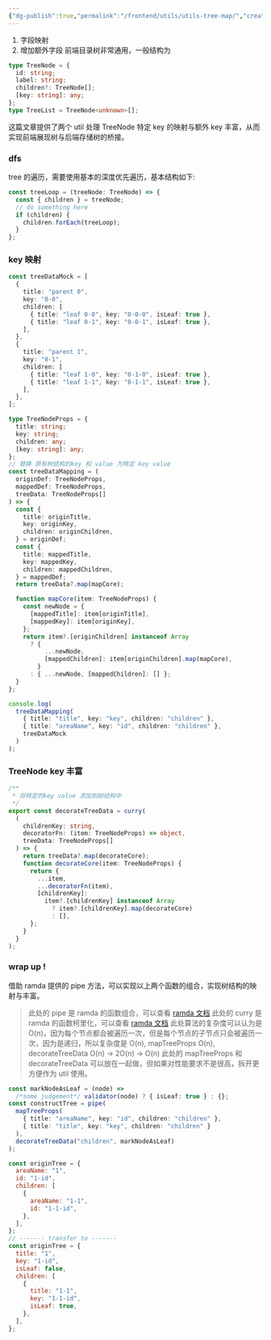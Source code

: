 ```yaml
---
{"dg-publish":true,"permalink":"/frontend/utils/utils-tree-map/","created":"2024-01-26T10:25:28.032+08:00","updated":"2024-01-25T13:23:08.000+08:00"}
---
```


1. 字段映射
2. 增加额外字段
前端目录树非常通用，一般结构为

```ts
type TreeNode = {
  id: string;
  label: string;
  children?: TreeNode[];
  [key: string]: any;
};
type TreeList = TreeNode<unknown>[];
```

这篇文章提供了两个 util 处理 TreeNode 特定 key 的映射与额外 key 丰富，从而实现前端展现树与后端存储树的桥接。

<!-- more -->

### dfs

tree 的遍历，需要使用基本的深度优先遍历，基本结构如下:

```ts
const treeLoop = (treeNode: TreeNode) => {
  const { children } = treeNode;
  // do something here
  if (children) {
    children.forEach(treeLoop);
  }
};
```

### key 映射

```ts
const treeDataMock = [
  {
    title: "parent 0",
    key: "0-0",
    children: [
      { title: "leaf 0-0", key: "0-0-0", isLeaf: true },
      { title: "leaf 0-1", key: "0-0-1", isLeaf: true },
    ],
  },
  {
    title: "parent 1",
    key: "0-1",
    children: [
      { title: "leaf 1-0", key: "0-1-0", isLeaf: true },
      { title: "leaf 1-1", key: "0-1-1", isLeaf: true },
    ],
  },
];

type TreeNodeProps = {
  title: string;
  key: string;
  children: any;
  [key: string]: any;
};
// 替换 原有树结构的key 和 value 为特定 key value
const treeDataMapping = (
  originDef: TreeNodeProps,
  mappedDef: TreeNodeProps,
  treeData: TreeNodeProps[]
) => {
  const {
    title: originTitle,
    key: originKey,
    children: originChildren,
  } = originDef;
  const {
    title: mappedTitle,
    key: mappedKey,
    children: mappedChildren,
  } = mappedDef;
  return treeData?.map(mapCore);

  function mapCore(item: TreeNodeProps) {
    const newNode = {
      [mappedTitle]: item[originTitle],
      [mappedKey]: item[originKey],
    };
    return item?.[originChildren] instanceof Array
      ? {
          ...newNode,
          [mappedChildren]: item[originChildren].map(mapCore),
        }
      : { ...newNode, [mappedChildren]: [] };
  }
};

console.log(
  treeDataMapping(
    { title: "title", key: "key", children: "children" },
    { title: "areaName", key: "id", children: "children" },
    treeDataMock
  )
);
```

### TreeNode key 丰富

```ts
/**
 * 将特定的key value 添加到树结构中
 */
export const decorateTreeData = curry(
  (
    childrenKey: string,
    decoratorFn: (item: TreeNodeProps) => object,
    treeData: TreeNodeProps[]
  ) => {
    return treeData?.map(decorateCore);
    function decorateCore(item: TreeNodeProps) {
      return {
        ...item,
        ...decoratorFn(item),
        [childrenKey]:
          item?.[childrenKey] instanceof Array
            ? item?.[childrenKey].map(decorateCore)
            : [],
      };
    }
  }
);
```

### wrap up !

借助 ramda 提供的 pipe 方法，可以实现以上两个函数的组合，实现树结构的映射与丰富。

> 此处的 pipe 是 ramda 的函数组合，可以查看 [ramda 文档](https://ramdajs.com/docs/#pipe)
> 此处的 curry 是 ramda 的函数柯里化，可以查看 [ramda 文档](https://ramdajs.com/docs/#curry)
> 此处算法的复杂度可以认为是 O(n)，因为每个节点都会被遍历一次，但是每个节点的子节点只会被遍历一次，因为是递归，所以复杂度是 O(n),
> mapTreeProps O(n), decorateTreeData O(n) -> 2O(n) -> O(n)
> 此处的 mapTreeProps 和 decorateTreeData 可以放在一起做，但如果对性能要求不是很高，拆开更方便作为 util 使用。

```ts
const markNodeAsLeaf = (node) =>
  /*some judgement*/ validator(node) ? { isLeaf: true } : {};
const constructTree = pipe(
  mapTreeProps(
    { title: "areaName", key: "id", children: "children" },
    { title: "title", key: "key", children: "children" }
  ),
  decorateTreeData("children", markNodeAsLeaf)
);
```

```js
const originTree = {
  areaName: "1",
  id: "1-id",
  children: [
    {
      areaName: "1-1",
      id: "1-1-id",
    },
  ],
};
// ------- transfer to -------
const originTree = {
  title: "1",
  key: "1-id",
  isLeaf: false,
  children: [
    {
      title: "1-1",
      key: "1-1-id",
      isLeaf: true,
    },
  ],
};
```
